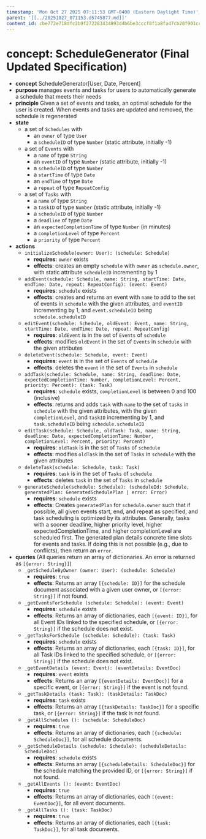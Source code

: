 ```yaml
---
timestamp: 'Mon Oct 27 2025 07:11:53 GMT-0400 (Eastern Daylight Time)'
parent: '[[../20251027_071153.d5745877.md]]'
content_id: cbe772e718dfc2b9f272283434893d4b6be3cccf8f1a8fa47cb28f901ccd0490
---
```


# concept: ScheduleGenerator (Final Updated Specification)

* **concept** ScheduleGenerator\[User, Date, Percent]
* **purpose** manages events and tasks for users to automatically generate a schedule that meets their needs
* **principle** Given a set of events and tasks, an optimal schedule for the user is created. When events and tasks are updated and removed, the schedule is regenerated
* **state**
  * a set of `Schedules` with
    * an `owner` of type `User`
    * a `scheduleID` of type `Number` (static attribute, initially -1)
  * a set of `Events` with
    * a `name` of type `String`
    * an `eventID` of type `Number` (static attribute, initially -1)
    * a `scheduleID` of type `Number`
    * a `startTime` of type `Date`
    * an `endTime` of type `Date`
    * a `repeat` of type `RepeatConfig`
  * a set of `Tasks` with
    * a `name` of type `String`
    * a `taskID` of type `Number` (static attribute, initially -1)
    * a `scheduleID` of type `Number`
    * a `deadline` of type `Date`
    * an `expectedCompletionTime` of type `Number` (in minutes)
    * a `completionLevel` of type `Percent`
    * a `priority` of type `Percent`
* **actions**
  * `initializeSchedule(owner: User): (schedule: Schedule)`
    * **requires**: `owner` exists
    * **effects**: creates an empty `schedule` with `owner` as `schedule.owner`, with static attribute `scheduleID` incrementing by 1
  * `addEvent(schedule: Schedule, name: String, startTime: Date, endTime: Date, repeat: RepeatConfig): (event: Event)`
    * **requires**: `schedule` exists
    * **effects**: creates and returns an event with `name` to add to the set of events in `schedule` with the given attributes, and `eventID` incrementing by 1, and `event.scheduleID` being `schedule.scheduleID`
  * `editEvent(schedule: Schedule, oldEvent: Event, name: String, startTime: Date, endTime: Date, repeat: RepeatConfig)`
    * **requires**: `oldEvent` is in the set of `Events` of `schedule`
    * **effects**: modifies `oldEvent` in the set of `Events` in `schedule` with the given attributes
  * `deleteEvent(schedule: Schedule, event: Event)`
    * **requires**: `event` is in the set of `Events` of `schedule`
    * **effects**: deletes the `event` in the set of `Events` in `schedule`
  * `addTask(schedule: Schedule, name: String, deadline: Date, expectedCompletionTime: Number, completionLevel: Percent, priority: Percent): (task: Task)`
    * **requires**: `schedule` exists, `completionLevel` is between 0 and 100 (inclusive)
    * **effects**: returns and adds `task` with `name` to the set of `tasks` in `schedule` with the given attributes, with the given `completionLevel`, and `taskID` incrementing by 1, and `task.scheduleID` being `schedule.scheduleID`
  * `editTask(schedule: Schedule, oldTask: Task, name: String, deadline: Date, expectedCompletionTime: Number, completionLevel: Percent, priority: Percent)`
    * **requires**: `oldTask` is in the set of `Tasks` of `schedule`
    * **effects**: modifies `oldTask` in the set of `Tasks` in `schedule` with the given attributes
  * `deleteTask(schedule: Schedule, task: Task)`
    * **requires**: `task` is in the set of `Tasks` of `schedule`
    * **effects**: deletes `task` in the set of `Tasks` in `schedule`
  * `generateSchedule(schedule: Schedule): (scheduleId: Schedule, generatedPlan: GeneratedSchedulePlan | error: Error)`
    * **requires**: `schedule` exists
    * **effects**: Creates `generatedPlan` for `schedule.owner` such that if possible, all given events start, end, and repeat as specified, and task scheduling is optimized by its attributes. Generally, tasks with a sooner deadline, higher priority level, higher expectedCompletionTime, and higher completionLevel are scheduled first. The generated plan details concrete time slots for events and tasks. If doing this is not possible (e.g., due to conflicts), then return an `error`.
* **queries** (All queries return an array of dictionaries. An error is returned as `[{error: String}]`)
  * `_getScheduleByOwner (owner: User): (schedule: Schedule)`
    * **requires**: `true`
    * **effects**: Returns an array `[{schedule: ID}]` for the schedule document associated with a given user owner, or `[{error: String}]` if not found.
  * `_getEventsForSchedule (schedule: Schedule): (event: Event)`
    * **requires**: `schedule` exists
    * **effects**: Returns an array of dictionaries, each `[{event: ID}]`, for all Event IDs linked to the specified schedule, or `[{error: String}]` if the schedule does not exist.
  * `_getTasksForSchedule (schedule: Schedule): (task: Task)`
    * **requires**: `schedule` exists
    * **effects**: Returns an array of dictionaries, each `[{task: ID}]`, for all Task IDs linked to the specified schedule, or `[{error: String}]` if the schedule does not exist.
  * `_getEventDetails (event: Event): (eventDetails: EventDoc)`
    * **requires**: `event` exists
    * **effects**: Returns an array `[{eventDetails: EventDoc}]` for a specific event, or `[{error: String}]` if the event is not found.
  * `_getTaskDetails (task: Task): (taskDetails: TaskDoc)`
    * **requires**: `task` exists
    * **effects**: Returns an array `[{taskDetails: TaskDoc}]` for a specific task, or `[{error: String}]` if the task is not found.
  * `_getAllSchedules (): (schedule: ScheduleDoc)`
    * **requires**: `true`
    * **effects**: Returns an array of dictionaries, each `[{schedule: ScheduleDoc}]`, for all schedule documents.
  * `_getScheduleDetails (schedule: Schedule): (scheduleDetails: ScheduleDoc)`
    * **requires**: `schedule` exists
    * **effects**: Returns an array `[{scheduleDetails: ScheduleDoc}]` for the schedule matching the provided ID, or `[{error: String}]` if not found.
  * `_getAllEvents (): (event: EventDoc)`
    * **requires**: `true`
    * **effects**: Returns an array of dictionaries, each `[{event: EventDoc}]`, for all event documents.
  * `_getAllTasks (): (task: TaskDoc)`
    * **requires**: `true`
    * **effects**: Returns an array of dictionaries, each `[{task: TaskDoc}]`, for all task documents.
